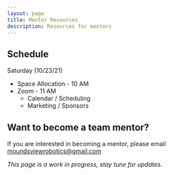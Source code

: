```yaml
---
layout: page
title: Mentor Resources
description: Resources for mentors
---
```


## Schedule
Saturday (10/23/21)
- Space Allocation - 10 AM
- Zoom - 11 AM
  - Calendar / Scheduling
  - Marketing / Sponsors

## Want to become a team mentor?
If you are interested in becoming a mentor, please email moundsviewrobotics@gmail.com

*This page is a work in progress, stay tune for updates.*
